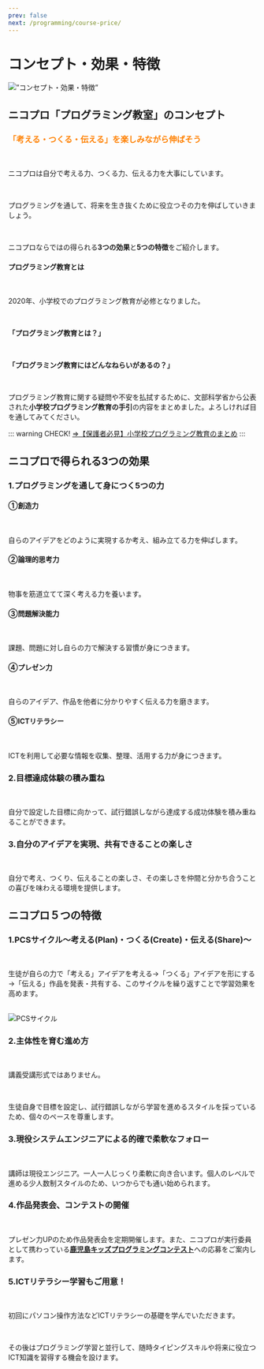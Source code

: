 ```yaml
---
prev: false
next: /programming/course-price/
---
```

# コンセプト・効果・特徴
<img src="/img/merit.jpg" alt=”コンセプト・効果・特徴” />

## ニコプロ「プログラミング教室」のコンセプト
### <font color="#ff8000">「考える・つくる・伝える」を楽しみながら伸ばそう</font>

<br>

ニコプロは自分で考える力、つくる力、伝える力を大事にしています。

<br>

プログラミングを通して、将来を生き抜くために役立つその力を伸ばしていきましょう。

<br>

ニコプロならではの得られる**3つの効果**と**5つの特徴**をご紹介します。

#### プログラミング教育とは

<br>

2020年、小学校でのプログラミング教育が必修となりました。

<br>

**「プログラミング教育とは？」**

<br>

**「プログラミング教育にはどんなねらいがあるの？」**

<br>

プログラミング教育に関する疑問や不安を払拭するために、文部科学省から公表された**小学校プログラミング教育の手引**の内容をまとめました。よろしければ目を通してみてください。

::: warning CHECK!
[⇒【保護者必見】小学校プログラミング教育のまとめ](/2020-programming-primary-school/)
:::

## ニコプロで得られる3つの効果
### 1.プログラミングを通して身につく5つの力
#### ①創造力

<br>

自らのアイデアをどのように実現するか考え、組み立てる力を伸ばします。

#### ②論理的思考力

<br>

物事を筋道立てて深く考える力を養います。

#### ③問題解決能力

<br>

課題、問題に対し自らの力で解決する習慣が身につきます。

#### ④プレゼン力

<br>

自らのアイデア、作品を他者に分かりやすく伝える力を磨きます。

#### ⑤ICTリテラシー

<br>

ICTを利用して必要な情報を収集、整理、活用する力が身につきます。

### 2.目標達成体験の積み重ね

<br>

自分で設定した目標に向かって、試行錯誤しながら達成する成功体験を積み重ねることができます。

### 3.自分のアイデアを実現、共有できることの楽しさ

<br>

自分で考え、つくり、伝えることの楽しさ、その楽しさを仲間と分かち合うことの喜びを味わえる環境を提供します。

## ニコプロ５つの特徴
### 1.PCSサイクル～考える(Plan)・つくる(Create)・伝える(Share)～

<br>

生徒が自らの力で「考える」アイデアを考える→「つくる」アイデアを形にする→「伝える」作品を発表・共有する、このサイクルを繰り返すことで学習効果を高めます。

<br>

<img src="/img/merit-PCS.png" alt="PCSサイクル"/>

### 2.主体性を育む進め方

<br>

講義受講形式ではありません。

<br>

生徒自身で目標を設定し、試行錯誤しながら学習を進めるスタイルを採っているため、個々のペースを尊重します。

### 3.現役システムエンジニアによる的確で柔軟なフォロー

<br>

講師は現役エンジニア。一人一人じっくり柔軟に向き合います。個人のレベルで進める少人数制スタイルのため、いつからでも通い始められます。

### 4.作品発表会、コンテストの開催

<br>

プレゼン力UPのため作品発表会を定期開催します。また、ニコプロが実行委員として携わっている[**鹿児島キッズプログラミングコンテスト**](https://sites.google.com/view/kids-prog/)への応募をご案内します。

### 5.ICTリテラシー学習もご用意！

<br>

初回にパソコン操作方法などICTリテラシーの基礎を学んでいただきます。

<br>

その後はプログラミング学習と並行して、随時タイピングスキルや将来に役立つICT知識を習得する機会を設けます。

